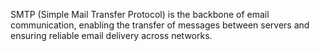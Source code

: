 SMTP (Simple Mail Transfer Protocol) is the backbone of email communication, enabling the transfer of messages between servers and ensuring reliable email delivery across networks.